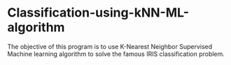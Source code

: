 # Classification-using-kNN-ML-algorithm
The objective of this program is to use K-Nearest Neighbor Supervised Machine learning algorithm to solve the famous IRIS classification problem.
